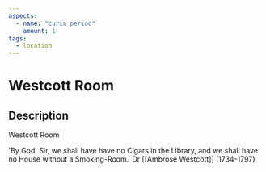 ```yaml
---
aspects: 
  - name: "curia period"
    amount: 1
tags:
  - location
---
```


# Westcott Room

## Description
Westcott Room

'By God, Sir, we shall have have no Cigars in the Library, and we shall have no House without a Smoking-Room.' Dr [[Ambrose Westcott]] (1734-1797)